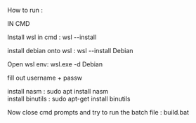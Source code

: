 How to run :

IN CMD


Install wsl in cmd : wsl --install


install debian onto wsl : wsl --install Debian


Open wsl env: wsl.exe -d Debian


fill out username + passw


install nasm : sudo apt install nasm  
install binutils : sudo apt-get install binutils


Now close cmd prompts and try to run the batch file : build.bat

